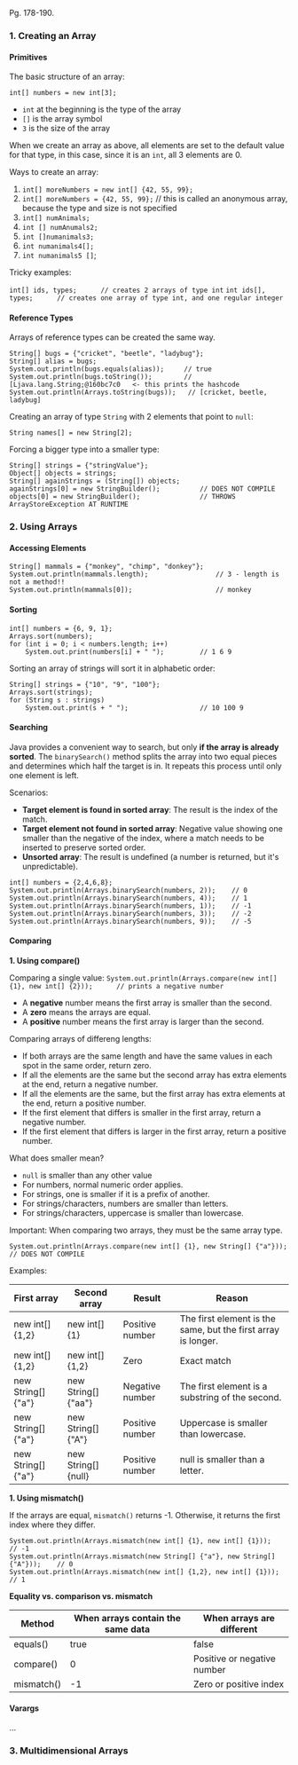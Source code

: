 Pg. 178-190.

### 1. Creating an Array

#### Primitives

The basic structure of an array:

`int[] numbers = new int[3];`

- `int` at the beginning is the type of the array
- `[]` is the array symbol
- `3` is the size of the array

When we create an array as above, all elements are set to the default value for that type, in this case, since it is an `int`, all 3 elements are 0.

Ways to create an array:

1. `int[] moreNumbers = new int[] {42, 55, 99};`
2. `int[] moreNumbers = {42, 55, 99};` // this is called an anonymous array, because the type and size is not specified
3. `int[] numAnimals;`
4. `int [] numAnumals2;`
5. `int []numanimals3;`
6. `int numanimals4[];`
7. `int numanimals5 []`;

Tricky examples:

`int[] ids, types;      // creates 2 arrays of type int`
`int ids[], types;      // creates one array of type int, and one regular integer`

#### Reference Types

Arrays of reference types can be created the same way.

```
String[] bugs = {"cricket", "beetle", "ladybug"};
String[] alias = bugs;
System.out.println(bugs.equals(alias));     // true
System.out.println(bugs.toString());        // [Ljava.lang.String;@160bc7c0   <- this prints the hashcode
System.out.println(Arrays.toString(bugs));   // [cricket, beetle, ladybug]

```

Creating an array of type `String` with 2 elements that point to `null`:

```
String names[] = new String[2];
```

Forcing a bigger type into a smaller type:

```
String[] strings = {"stringValue"};
Object[] objects = strings;
String[] againStrings = (String[]) objects;
againStrings[0] = new StringBuilder();          // DOES NOT COMPILE
objects[0] = new StringBuilder();               // THROWS ArrayStoreException AT RUNTIME
```

### 2. Using Arrays

#### Accessing Elements

```
String[] mammals = {"monkey", "chimp", "donkey"};
System.out.println(mammals.length);                 // 3 - length is not a method!!
System.out.println(mammals[0]);                     // monkey
```

#### Sorting

```
int[] numbers = {6, 9, 1};
Arrays.sort(numbers);
for (int i = 0; i < numbers.length; i++)
    System.out.print(numbers[i] + " ");         // 1 6 9
```

Sorting an array of strings will sort it in alphabetic order:

```
String[] strings = {"10", "9", "100"};
Arrays.sort(strings);
for (String s : strings)
    System.out.print(s + " ");                  // 10 100 9
```

#### Searching

Java provides a convenient way to search, but only **if the array is already sorted**. The `binarySearch()` method splits the array into two equal
pieces and determines which half the target is in. It repeats this process until only one element is left.

Scenarios:

- **Target element is found in sorted array**: The result is the index of the match.
- **Target element not found in sorted array**: Negative value showing one smaller than the negative of the index, where a match needs to be
  inserted to preserve sorted order.
- **Unsorted array**: The result is undefined (a number is returned, but it's unpredictable).

```
int[] numbers = {2,4,6,8};
System.out.println(Arrays.binarySearch(numbers, 2));    // 0
System.out.println(Arrays.binarySearch(numbers, 4));    // 1
System.out.println(Arrays.binarySearch(numbers, 1));    // -1
System.out.println(Arrays.binarySearch(numbers, 3));    // -2
System.out.println(Arrays.binarySearch(numbers, 9));    // -5
```

#### Comparing

**1. Using compare()**

Comparing a single value:
`System.out.println(Arrays.compare(new int[] {1}, new int[] {2}));      // prints a negative number`

- A **negative** number means the first array is smaller than the second.
- A **zero** means the arrays are equal.
- A **positive** number means the first array is larger than the second.

Comparing arrays of differeng lengths:

- If both arrays are the same length and have the same values in each spot in the same order, return zero.
- If all the elements are the same but the second array has extra elements at the end, return a negative number.
- If all the elements are the same, but the first array has extra elements at the end, return a positive number.
- If the first element that differs is smaller in the first array, return a negative number.
- If the first element that differs is larger in the first array, return a positive number.

What does smaller mean?

- `null` is smaller than any other value
- For numbers, normal numeric order applies.
- For strings, one is smaller if it is a prefix of another.
- For strings/characters, numbers are smaller than letters.
- For strings/characters, uppercase is smaller than lowercase.

Important:
When comparing two arrays, they must be the same array type.

```
System.out.println(Arrays.compare(new int[] {1}, new String[] {"a"}));  // DOES NOT COMPILE
```

Examples:

| First array        | Second array        | Result          | Reason                                                        |
| ------------------ | ------------------- | --------------- | ------------------------------------------------------------- |
| new int[] {1,2}    | new int[] {1}       | Positive number | The first element is the same, but the first array is longer. |
| new int[] {1,2}    | new int[] {1,2}     | Zero            | Exact match                                                   |
| new String[] {"a"} | new String[] {"aa"} | Negative number | The first element is a substring of the second.               |
| new String[] {"a"} | new String[] {"A"}  | Positive number | Uppercase is smaller than lowercase.                          |
| new String[] {"a"} | new String[] {null} | Positive number | null is smaller than a letter.                                |

**1. Using mismatch()**

If the arrays are equal, `mismatch()` returns -1. Otherwise, it returns the first index where they differ.

```
System.out.println(Arrays.mismatch(new int[] {1}, new int[] {1}));              // -1
System.out.println(Arrays.mismatch(new String[] {"a"}, new String[] {"A"}));    // 0
System.out.println(Arrays.mismatch(new int[] {1,2}, new int[] {1}));            // 1
```

**Equality vs. comparison vs. mismatch**

| Method     | When arrays contain the same data | When arrays are different   |
| ---------- | --------------------------------- | --------------------------- |
| equals()   | true                              | false                       |
| compare()  | 0                                 | Positive or negative number |
| mismatch() | -1                                | Zero or positive index      |

#### Varargs

...

### 3. Multidimensional Arrays
